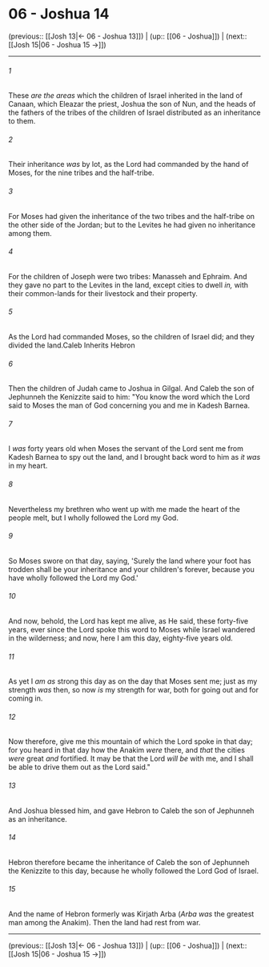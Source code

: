 # 06 - Joshua 14

(previous:: [[Josh 13|← 06 - Joshua 13]]) | (up:: [[06 - Joshua]]) | (next:: [[Josh 15|06 - Joshua 15 →]])

***


###### 1 
These _are the areas_ which the children of Israel inherited in the land of Canaan, which Eleazar the priest, Joshua the son of Nun, and the heads of the fathers of the tribes of the children of Israel distributed as an inheritance to them. 

###### 2 
Their inheritance _was_ by lot, as the Lord had commanded by the hand of Moses, for the nine tribes and the half-tribe. 

###### 3 
For Moses had given the inheritance of the two tribes and the half-tribe on the other side of the Jordan; but to the Levites he had given no inheritance among them. 

###### 4 
For the children of Joseph were two tribes: Manasseh and Ephraim. And they gave no part to the Levites in the land, except cities to dwell _in,_ with their common-lands for their livestock and their property. 

###### 5 
As the Lord had commanded Moses, so the children of Israel did; and they divided the land.Caleb Inherits Hebron 

###### 6 
Then the children of Judah came to Joshua in Gilgal. And Caleb the son of Jephunneh the Kenizzite said to him: "You know the word which the Lord said to Moses the man of God concerning you and me in Kadesh Barnea. 

###### 7 
I _was_ forty years old when Moses the servant of the Lord sent me from Kadesh Barnea to spy out the land, and I brought back word to him as _it was_ in my heart. 

###### 8 
Nevertheless my brethren who went up with me made the heart of the people melt, but I wholly followed the Lord my God. 

###### 9 
So Moses swore on that day, saying, 'Surely the land where your foot has trodden shall be your inheritance and your children's forever, because you have wholly followed the Lord my God.' 

###### 10 
And now, behold, the Lord has kept me alive, as He said, these forty-five years, ever since the Lord spoke this word to Moses while Israel wandered in the wilderness; and now, here I am this day, eighty-five years old. 

###### 11 
As yet I _am as_ strong this day as on the day that Moses sent me; just as my strength _was_ then, so now _is_ my strength for war, both for going out and for coming in. 

###### 12 
Now therefore, give me this mountain of which the Lord spoke in that day; for you heard in that day how the Anakim _were_ there, and _that_ the cities _were_ great _and_ fortified. It may be that the Lord _will be_ with me, and I shall be able to drive them out as the Lord said." 

###### 13 
And Joshua blessed him, and gave Hebron to Caleb the son of Jephunneh as an inheritance. 

###### 14 
Hebron therefore became the inheritance of Caleb the son of Jephunneh the Kenizzite to this day, because he wholly followed the Lord God of Israel. 

###### 15 
And the name of Hebron formerly was Kirjath Arba (_Arba was_ the greatest man among the Anakim). Then the land had rest from war.

***

(previous:: [[Josh 13|← 06 - Joshua 13]]) | (up:: [[06 - Joshua]]) | (next:: [[Josh 15|06 - Joshua 15 →]])
